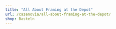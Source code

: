 ```yaml
---
title: "All About Framing at the Depot"
url: /cazenovia/all-about-framing-at-the-depot/
shop: Basteln
---
```

